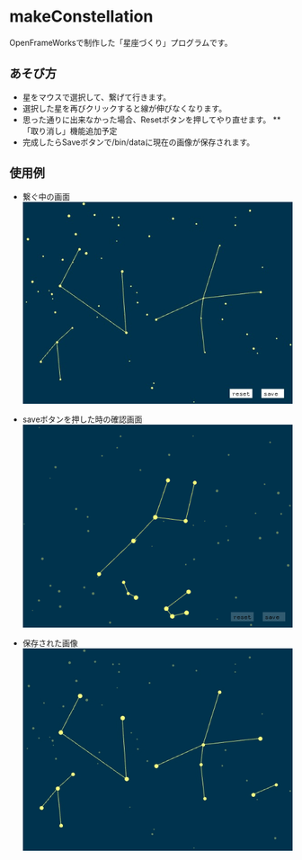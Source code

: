 # makeConstellation
OpenFrameWorksで制作した「星座づくり」プログラムです。

## あそび方
* 星をマウスで選択して、繋げて行きます。
* 選択した星を再びクリックすると線が伸びなくなります。
* 思った通りに出来なかった場合、Resetボタンを押してやり直せます。
  ** 「取り消し」機能追加予定
* 完成したらSaveボタンで/bin/dataに現在の画像が保存されます。

## 使用例
* 繋ぐ中の画面
![example image 1](/bin/data/Constellation1.jpg)

* saveボタンを押した時の確認画面
![example image 2](/bin/data/Constellation3.jpg)

* 保存された画像
![example image 2](/bin/data/Constellation2.jpg)
